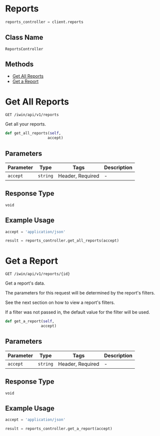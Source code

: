 # Reports

```python
reports_controller = client.reports
```

## Class Name

`ReportsController`

## Methods

* [Get All Reports](/doc/controllers/reports.md#get-all-reports)
* [Get a Report](/doc/controllers/reports.md#get-a-report)


# Get All Reports

`GET /iwin/api/v1/reports`

Get all your reports.

```python
def get_all_reports(self,
                   accept)
```

## Parameters

| Parameter | Type | Tags | Description |
|  --- | --- | --- | --- |
| `accept` | `string` | Header, Required | - |

## Response Type

`void`

## Example Usage

```python
accept = 'application/json'

result = reports_controller.get_all_reports(accept)
```


# Get a Report

`GET /iwin/api/v1/reports/{id}`

Get a report's data.

The parameters for this request will be determined by the report's filters.

See the next section on how to view a report's filters.

If a filter was not passed in, the default value for the filter will be used.

```python
def get_a_report(self,
                accept)
```

## Parameters

| Parameter | Type | Tags | Description |
|  --- | --- | --- | --- |
| `accept` | `string` | Header, Required | - |

## Response Type

`void`

## Example Usage

```python
accept = 'application/json'

result = reports_controller.get_a_report(accept)
```

